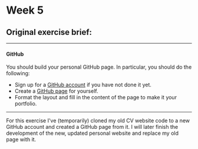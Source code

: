 # Week 5

## Original exercise brief:

---

#### GitHub

You should build your personal GitHub page. In particular, you should do the following:

- Sign up for a [GitHub account](https://github.com/) if you have not done it yet.
- Create a [GitHub page](https://www.w3schools.com/git/git_remote_pages.asp?remote=github) for yourself.
- Format the layout and fill in the content of the page to make it your portfolio.

---

For this exercise I've (temporarily) cloned my old CV website code to a new GitHub account and created a GitHub page from it.
I will later finish the development of the new, updated personal website and replace my old page with it.
